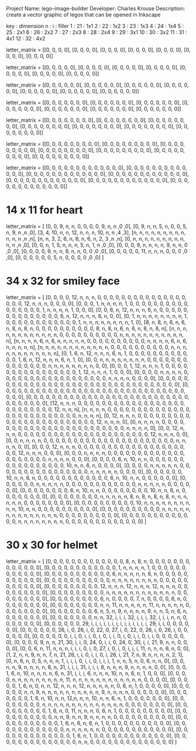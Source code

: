 Project Name: lego-image-builder
Developer: Charles Krouse
Description: create a vector graphic of legos that can be opened in Inkscape

key : dimension
n : i : filler
1 : 21 : 1x1
2 : 22 : 1x2
3 : 23 : 1x3
4 : 24 : 1x4
5 : 25 : 2x1
6 : 26 : 2x2
7 : 27 : 2x3
8 : 28 : 2x4
9 : 29 : 3x1
10 : 30 : 3x2
11 : 31 : 4x1
12 : 32 : 4x2

letter_matrix =     [[0, 0, 0, 0],
                     [0, 0, 0, 0],
                     [0, 0, 0, 0],
                     [0, 0, 0, 0],
                     [0, 0, 0, 0],
                     [0, 0, 0, 0],
                     [0, 0, 0, 0]]

letter_matrix =     [[0, 0, 0, 0, 0],
                     [0, 0, 0, 0, 0],
                     [0, 0, 0, 0, 0],
                     [0, 0, 0, 0, 0],
                     [0, 0, 0, 0, 0],
                     [0, 0, 0, 0, 0],
                     [0, 0, 0, 0, 0]]
                     
letter_matrix =     [[0, 0, 0, 0, 0, 0],
                     [0, 0, 0, 0, 0, 0],
                     [0, 0, 0, 0, 0, 0],
                     [0, 0, 0, 0, 0, 0],
                     [0, 0, 0, 0, 0, 0],
                     [0, 0, 0, 0, 0, 0],
                     [0, 0, 0, 0, 0, 0]]
                     
letter_matrix =     [[0, 0, 0, 0, 0, 0, 0],
                     [0, 0, 0, 0, 0, 0, 0],
                     [0, 0, 0, 0, 0, 0, 0],
                     [0, 0, 0, 0, 0, 0, 0],
                     [0, 0, 0, 0, 0, 0, 0],
                     [0, 0, 0, 0, 0, 0, 0],
                     [0, 0, 0, 0, 0, 0, 0]]

letter_matrix =     [[0, 0, 0, 0, 0, 0, 0, 0],
                     [0, 0, 0, 0, 0, 0, 0, 0],
                     [0, 0, 0, 0, 0, 0, 0, 0],
                     [0, 0, 0, 0, 0, 0, 0, 0],
                     [0, 0, 0, 0, 0, 0, 0, 0],
                     [0, 0, 0, 0, 0, 0, 0, 0],
                     [0, 0, 0, 0, 0, 0, 0, 0]]

letter_matrix =     [[0, 0, 0, 0, 0, 0, 0, 0, 0],
                     [0, 0, 0, 0, 0, 0, 0, 0, 0],
                     [0, 0, 0, 0, 0, 0, 0, 0, 0],
                     [0, 0, 0, 0, 0, 0, 0, 0, 0],
                     [0, 0, 0, 0, 0, 0, 0, 0, 0],
                     [0, 0, 0, 0, 0, 0, 0, 0, 0],
                     [0, 0, 0, 0, 0, 0, 0, 0, 0]]

letter_matrix =     [[0, 0, 0, 0, 0, 0, 0, 0, 0, 0, 0, 0, 0],
                     [0, 0, 0, 0, 0, 0, 0, 0, 0, 0, 0, 0, 0],
                     [0, 0, 0, 0, 0, 0, 0, 0, 0, 0, 0, 0, 0],
                     [0, 0, 0, 0, 0, 0, 0, 0, 0, 0, 0, 0, 0],
                     [0, 0, 0, 0, 0, 0, 0, 0, 0, 0, 0, 0, 0],
                     [0, 0, 0, 0, 0, 0, 0, 0, 0, 0, 0, 0, 0],
                     [0, 0, 0, 0, 0, 0, 0, 0, 0, 0, 0, 0, 0]]

# 14 x 11 for heart
letter_matrix = [
[0, 0, 9, n, n, 0, 0, 0, 0, 9, n, n ,0 ,0],
[0, 9, n, n, 5, n, 0, 0, 5, n, 9, n ,n ,0],
[3, 4, 10, n, n, 12, n, n, n, 10, n, n ,4 ,3],
[n, n, n, n, n, n, n, n, n, n, n, n ,n ,n],
[n, n, 3, 2, 6, n, 8, n, 6, n, 2, 3 ,n ,n],
[0, n, n, n, n, n, n, n, n, n, n, n ,n ,0],
[0, 0, n, 1, 5, n, n, n, 5, n, 1, n ,0 ,0],
[0, 0, 0, 9, n, n, n, n, 9, n, n, 0 ,0 ,0],
[0, 0, 0, 0, 9, n, n, 9, n, n, 0, 0 ,0 ,0],
[0, 0, 0, 0, 0, 11, n, n, n, 0, 0, 0 ,0 ,0],
[0, 0, 0, 0, 0, 0, 5, n, 0, 0, 0, 0 ,0 ,0]
]

# 34 x 32 for smiley face
letter_matrix = [
[0, 0, 0, 0, 12, n, n, n, 0, 0, 0, 0, 0, 0, 0, 0, 0, 0, 0, 0, 0, 0, 0, 0, 0, 0, 12, n, n, n, 0, 0, 0, 0],
[0, 0, 0, 1, n, n, n, n, 1, 0, 0, 0, 0,  0, 0, 0, 0, 0, 0, 0, 0, 0, 0, 0, 0, 1, n, n, n, n, 1, 0, 0, 0],
[0, 0, 6, n, 12, n, n, n, 6, n, 0, 0, 0, 0, 0, 0, 0, 0, 0, 0, 0, 0, 0, 0, 6, n, 12, n, n, n, 6, n, 0, 0],
[0, 1, n, n, n, n, n, n, n, n, 1, 0, 0,  0, 0, 0, 0, 0, 0, 0, 0, 0, 0, 1, n, n, n, n, n, n, n, n, 1, 0],
[8, n, 8, n, 6, n, 6, n, 8, n, 8, n, 0,  0, 0, 0, 0, 0, 0, 0, 0, 0, 8, n, 8, n, 6, n, 6, n, 8, n, 8, n],
[n, n, n, n, n, n, n, n, n, n, n, n, 0,  0, 0, 0, 0, 0, 0, 0, 0, 0, n, n, n, n, n, n, n, n, n, n, n, n],
[n, n, n, n, 6, n, 6, n, n, n, n, n, 0,  0, 0, 0, 0, 0, 0, 0, 0, 0, n, n, n, n, 6, n, 6, n, n, n, n, n],
[n, n, n, n, n, n, n, n, n, n, n, n, 0,  0, 0, 0, 0, 0, 0, 0, 0, 0, n, n, n, n, n, n, n, n, n, n, n, n],
[0, 1, 6, n, 12, n, n, n, 6, n, 1, 0, 0, 0, 0, 0, 0, 0, 0, 0, 0, 0, 0, 1, 6, n, 12, n, n, n, 6, n, 1, 0],
[0, 0, n, n, n, n, n, n, n, n, 0, 0, 0,  0, 0, 0, 0, 0, 0, 0, 0, 0, 0, 0, n, n, n, n, n, n, n, n, 0, 0],
[0, 0, 0, 1, 12, n, n, n, 1, 0, 0, 0, 0, 0, 0, 0, 0, 0, 0, 0, 0, 0, 0, 0, 0, 1, 12, n, n, n, 1, 0, 0, 0],
[0, 0, 0, 0, n, n, n, n, 0, 0, 0, 0, 0, 0, 0, 0, 0, 0, 0, 0, 0, 0, 0, 0, 0, 0, n, n, n, n, 0, 0, 0, 0],
[0, 0, 0, 0, 0, 0, 0, 0, 0, 0, 0, 0, 0, 0, 0, 0, 0, 0, 0, 0, 0, 0, 0, 0, 0, 0, 0, 0, 0, 0, 0, 0, 0, 0],
[0, 0, 0, 0, 0, 0, 0, 0, 0, 0, 0, 0, 0, 0, 0, 0, 0, 0, 0, 0, 0, 0, 0, 0, 0, 0, 0, 0, 0, 0, 0, 0, 0, 0],
[0, 0, 0, 0, 0, 0, 0, 0, 0, 0, 0, 0, 0, 0, 0, 0, 0, 0, 0, 0, 0, 0, 0, 0, 0, 0, 0, 0, 0, 0, 0, 0, 0, 0],
[12, n, n, n, 0, 0, 0, 0, 0, 0, 0, 0, 0, 0, 0, 0, 0, 0, 0, 0, 0, 0, 0, 0, 0, 0, 0, 0, 0, 0, 12, n, n, n],
[n, n, n, n, 0, 0, 0, 0, 0, 0, 0, 0, 0, 0, 0, 0, 0, 0, 0, 0,  0, 0, 0, 0, 0, 0, 0, 0, 0, 0, n, n, n, n],
[0, 12, n, n, n, 0, 0, 0, 0, 0, 0, 0, 0, 0, 0, 0, 0, 0, 0, 0, 0, 0, 0, 0, 0, 0, 0, 0, 0, 12, n, n, n, 0],
[0, n, n, n, n, 0, 0, 0, 0, 0, 0, 0, 0, 0, 0, 0, 0, 0, 0, 0,  0, 0, 0, 0, 0, 0, 0, 0, 0, n, n, n, n, 0],
[0, 0, 12, n, n, n, 0, 0, 0, 0, 0, 0, 0, 0, 0, 0, 0, 0, 0, 0, 0, 0, 0, 0, 0, 0, 0, 0, 12, n, n, n, 0, 0],
[0, 0, n, n, n, n, 0, 0, 0, 0, 0, 0, 0, 0, 0, 0, 0, 0, 0, 0,  0, 0, 0, 0, 0, 0, 0, 0, n, n, n, n, 0, 0],
[0, 0, 0, 12, n, n, n, 0, 0, 0, 0, 0, 0, 0, 0, 0, 0, 0, 0, 0, 0, 0, 0, 0, 0, 0, 0, 12, n, n, n, 0, 0, 0],
[0, 0, 0, n, n, n, n, 0, 0, 0, 0, 0, 0, 0, 0, 0, 0, 0, 0, 0,  0, 0, 0, 0, 0, 0, 0, n, n, n, n, 0, 0, 0],
[0, 0, 0, 0, 6, n, 10, n, n, 0, 0, 0, 0, 0, 0, 0, 0, 0, 0, 0, 0, 0, 0, 0, 0, 10, n, n, 6, n, 0, 0, 0, 0],
[0, 0, 0, 0, n, n, n, n, n, 0, 0, 0, 0, 0, 0, 0, 0, 0, 0, 0,  0, 0, 0, 0, 0, n, n, n, n, n, 0, 0, 0, 0],
[0, 0, 0, 0, 0, 0, 10, n, n, 6, n, 0, 0, 0, 0, 0, 0, 0, 0, 0, 0, 0, 0, 6, n, 10, n, n, 0, 0, 0, 0, 0, 0],
[0, 0, 0, 0, 0, 0, n, n, n, n, n, 0, 0, 0, 0, 0, 0, 0, 0, 0,  0, 0, 0, n, n, n, n, n, 0, 0, 0, 0, 0, 0],
[0, 0, 0, 0, 0, 0, 0, 0, 6, n, 10, n, n, 0, 0, 0, 0, 0, 0, 0, 0, 10, n, n, 6, n, 0, 0, 0, 0, 0, 0, 0, 0],
[0, 0, 0, 0, 0, 0, 0, 0, n, n, n, n, n, 8, n, 8, n, 8, n, 8,  n, n, n, n, n, n, 0, 0, 0, 0, 0, 0, 0, 0],
[0, 0, 0, 0, 0, 0, 0, 0, 0, 0, 10, n, n, n, n, n, n, n, n, n, n, 10, n, n, 0, 0, 0, 0, 0, 0, 0, 0, 0, 0],
[0, 0, 0, 0, 0, 0, 0, 0, 0, 0, n, n, n, n, n, n, n, n, n, n,  n, n, n, n, 0, 0, 0, 0, 0, 0, 0, 0, 0, 0],
[0, 0, 0, 0, 0, 0, 0, 0, 0, 0, 0, 0, 0, n, n, n, n, n, n, n,  n, 0, 0, 0, 0, 0, 0, 0, 0, 0, 0, 0, 0, 0]
]

# 30 x 30 for helmet
letter_matrix = [
[0, 0, 0, 0, 0, 0, 0, 0, 0, 0, 0, 0, 0, 8, n, 8,   n, 0, 0, 0, 0, 0, 0, 0, 0, 0, 0, 0, 0, 0],
[0, 0, 0, 0, 0, 0, 0, 0, 0, 0, 0, 0, 1, n, n, n,   n, 1, 0, 0, 0, 0, 0, 0, 0, 0, 0, 0, 0, 0],
[0, 0, 0, 0, 0, 0, 0, 0, 0, 0, 0, 6, n, n, n, n,   n, 6, n, 0, 0, 0, 0, 0, 0, 0, 0, 0, 0, 0],
[0, 0, 0, 0, 0, 0, 0, 0, 0, 0, 0, n, n, n, n, n,   n, n, n, 0, 0, 0, 0, 0, 0, 0, 0, 0, 0, 0],
[0, 0, 0, 0, 0, 0, 0, 0, 0, 12, n, n, n, 12, n, n, n, 12, n, n, n, 0, 0, 0, 0, 0, 0, 0, 0, 0],
[0, 0, 0, 0, 0, 0, 0, 0, 0, n, n, n, n, n, n, n,   n, n, n, n, n, 0, 0, 0, 0, 0, 0, 0, 0, 0],
[0, 0, 0, 0, 0, 0, 0, 0, 6, n, 0, 0, 0, 0, 7, n,   0, 0, 0, 0, 6, n, 0, 0, 0, 0, 0, 0, 0, 0],
[0, 0, 0, 0, 0, 0, 0, 0, n, n, 11, n, n, n, n, n,  11, n, n, n, n, n, 0, 0, 0, 0, 0, 0, 0, 0],
[0, 0, 0, 0, 0, 0, 0, 6, n, 5, n, 9, n, n, n, n,   9, n, n, 5, n, 6, n, 0, 0, 0, 0, 0, 0, 0],
[0, 0, 0, 0, 0, 0, 0, n, n, 32, i, i, i, 32, i, i,  i, 32, i, i, i, n, n, 0, 0, 0, 0, 0, 0, 0],
[0, 0, 0, 0, 0, 0, 29, i, i, i, i, i, i, i, i, i,   i, i, i, i, i, 29, i, i, 0, 0, 0, 0, 0, 0],
[0, 0, 0, 0, 0, 0, 26, i, 0, 26, i, 0, 22, 0, 27, i,  0, 22, 0, 26, i, 0, 26, i, 0, 0, 0, 0, 0, 0],
[0, 0, 0, 0, 0, 0, i, i, 0, i, i, 0, i, 0, i, i,    0, i, 0, i, i, 0, i, i, 0, 0, 0, 0, 0, 0],
[0, 0, 0, 0, 9, n, n, 21, 30, i, i, 0, 24, 0, i, i, 0, 24, 0, 30, i, i, 21, 9, n, n, 0, 0, 0, 0],
[0, 0, 6, n, 11, n, n, n, i, i, i, 0, i, 0, 27, i,  0, i, 0, i,   i, i, 11, n, n, n, 6, n, 0, 0],
[1, 2, n, n, 9, n, n, 7, n, 21, 26, i, i, 0, i, i,   0, i, 26, i, 21, 7, n, 9, n, n, n, n, 2, 1],
[0, n, 6, n, 0, 5, n, n, n, 1, i, i, i, 0, i, i,    0, i, i,  i, 1, n, n, 5, n, 0, 6, n, n, 0],
[0, 0, n, n, 9, n, n, n, n, 8, n, 31, i, i, i, 31,  i, i, i,  8, n, n, n, 9, n, n, n, n, 0, 0],
[0, 0, 0, 1, 6, n, 10, n, n, n, n, 6, n, 31, i, i, i, 6, n, n, n, 10, n, n, 6, n, 1, 0, 0, 0],
[0, 0, 0, 0, n, n, n, n, n, n, n, n, n, 11,  n, n, n, n, n, n, n, n, n, n, n, n, 0, 0, 0, 0],
[0, 0, 0, 0, 0, 1, 6, n, 0, n, n, 12, n, n, n, 12, n, n, n, n, n, 0, 6, n, 1, 0, 0, 0, 0, 0],
[0, 0, 0, 0, 0, 0, n, n, 9, n, n, n, n, n,   n, n, n, n, n, 9, n, n, n, n, 0, 0, 0, 0, 0, 0],
[0, 0, 0, 0, 0, 0, 0, 1, 6, n, 10, n, n, 12,n, n, n, 10, n, n, 6, n, 1, 0, 0, 0, 0, 0, 0, 0],
[0, 0, 0, 0, 0, 0, 0, 0, n, n, n, n, n, n,   n, n, n, n, n, n, n, n, 0, 0, 0, 0, 0, 0, 0, 0],
[0, 0, 0, 0, 0, 0, 0, 0, 0, 1, 6, n, 0, 11,  n, n, n, 0, 6, n, 1, 0, 0, 0, 0, 0, 0, 0, 0, 0],
[0, 0, 0, 0, 0, 0, 0, 0, 0, 0, n, n, 9, n,   n, 9, n, n, n, n, 0, 0, 0, 0, 0, 0, 0, 0, 0, 0],
[0, 0, 0, 0, 0, 0, 0, 0, 0, 0, 0, 1, 6, n,   6, n, 6, n, 1, 0, 0, 0, 0, 0, 0, 0, 0, 0, 0, 0],
[0, 0, 0, 0, 0, 0, 0, 0, 0, 0, 0, 0, n, n,   n, n, n, n, 0, 0, 0, 0, 0, 0, 0, 0, 0, 0, 0, 0],
[0, 0, 0, 0, 0, 0, 0, 0, 0, 0, 0, 0, 0, 1,   6, n, 1, 0, 0, 0, 0, 0, 0, 0, 0, 0, 0, 0, 0, 0],
[0, 0, 0, 0, 0, 0, 0, 0, 0, 0, 0, 0, 0, 0,   n, n, 0, 0, 0, 0, 0, 0, 0, 0, 0, 0, 0, 0, 0, 0]
]